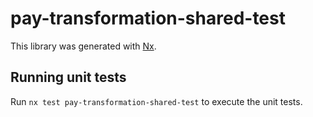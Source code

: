# pay-transformation-shared-test

This library was generated with [Nx](https://nx.dev).

## Running unit tests

Run `nx test pay-transformation-shared-test` to execute the unit tests.
